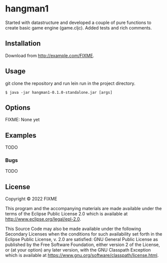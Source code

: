 # hangman1

Started with datastructure and developed a couple of pure functions to create basic game engine (game.cljc). Added tests and rich comments. 

## Installation

Download from http://example.com/FIXME.

## Usage

git clone the repository and run lein run in the project directory. 

    $ java -jar hangman1-0.1.0-standalone.jar [args]

## Options

FIXME: None yet
## Examples

TODO

### Bugs

TODO


## License

Copyright © 2022 FIXME

This program and the accompanying materials are made available under the
terms of the Eclipse Public License 2.0 which is available at
http://www.eclipse.org/legal/epl-2.0.

This Source Code may also be made available under the following Secondary
Licenses when the conditions for such availability set forth in the Eclipse
Public License, v. 2.0 are satisfied: GNU General Public License as published by
the Free Software Foundation, either version 2 of the License, or (at your
option) any later version, with the GNU Classpath Exception which is available
at https://www.gnu.org/software/classpath/license.html.
